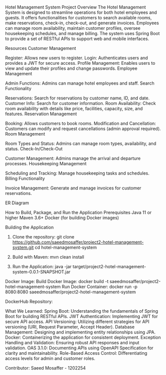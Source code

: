 Hotel Management System
Project Overview
The Hotel Management System is designed to streamline operations for both hotel employees and guests. It offers functionalities for customers to search available rooms, make reservations, check-in, check-out, and generate invoices. Employees can manage room availability, maintain customer profiles, oversee housekeeping schedules, and manage billing. The system uses Spring Boot to provide a set of RESTful APIs to support web and mobile interfaces.

Resources
Customer Management

Register: Allows new users to register.
Login: Authenticates users and provides a JWT for secure access.
Profile Management: Enables users to view and update their profiles and change passwords.
Employee Management

Admin Functions: Admins can manage hotel employees and staff.
Search Functionality

Reservations: Search for reservations by customer name, ID, and date.
Customer Info: Search for customer information.
Room Availability: Check room availability with details like price, facilities, capacity, size, and features.
Reservation Management

Booking: Allows customers to book rooms.
Modification and Cancellation: Customers can modify and request cancellations (admin approval required).
Room Management

Room Types and Status: Admins can manage room types, availability, and status.
Check-In/Check-Out

Customer Management: Admins manage the arrival and departure processes.
Housekeeping Management

Scheduling and Tracking: Manage housekeeping tasks and schedules.
Billing Functionality

Invoice Management: Generate and manage invoices for customer reservations.

ER Diagram

How to Build, Package, and Run the Application
Prerequisites
Java 11 or higher
Maven 3.6+
Docker (for building Docker images)

Building the Application
1. Clone the repository:
git clone https://github.com/saeedmosaffer/project2-hotel-management-system.git
cd hotel-management-system

2. Build with Maven:
mvn clean install

3. Run the Application:
java -jar target/project2-hotel-management-system-0.0.1-SNAPSHOT.jar

Docker Image:
Build Docker Image: docker build -t saeedmosaffer/project2-hotel-management-system
Run Docker Container: docker run -p 8080:8080 saeedmosaffer/project2-hotel-management-system

DockerHub Repository: 

What We Learned:
Spring Boot: Understanding the fundamentals of Spring Boot for building RESTful APIs.
JWT Authentication: Implementing JWT for secure API access.
API Versioning: Utilizing different strategies for API versioning (URI, Request Parameter, Accept Header).
Database Management: Designing and implementing entity relationships using JPA.
Docker: Containerizing the application for consistent deployment.
Exception Handling and Validation: Ensuring robust API responses and input validation.
OAS 3.1.0: Documenting APIs using OpenAPI Specification for clarity and maintainability.
Role-Based Access Control: Differentiating access levels for admin and customer roles.


Contributor:
Saeed Mosaffer - 1202254
